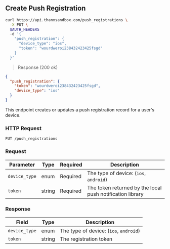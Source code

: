 ## Create Push Registration

```bash
curl https://api.thanxsandbox.com/push_registrations \
  -X PUT \
  $AUTH_HEADERS
  -d '{
    "push_registration": {
      "device_type": "ios",
      "token": "wourdweroi238432423425fsgd"
    }
  }'
```

> Response (200 ok)

```json
{
  "push_registration": {
    "token": "wourdweroi238432423425fsgd",
    "device_type": "ios"
  }
}
```

This endpoint creates or updates a push registration record for a user's device.

### HTTP Request

`PUT /push_registrations`

### Request

Parameter | Type | Required | Description
--------- | ---- | -------- | -----------
`device_type` | enum | Required | The type of device: (`ios`, `android`)
`token` | string | Required | The token returned by the local push notification library

### Response

Field | Type | Description
----- | ---- | -----------
`device_type` | enum | The type of device: (`ios`, `android`)
`token` | string | The registration token
